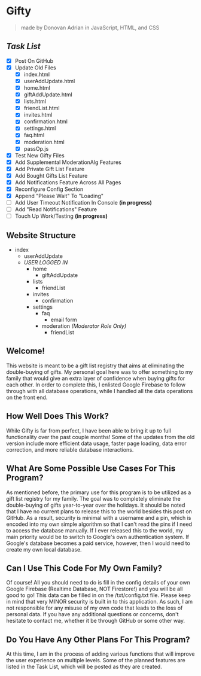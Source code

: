 # Gifty
> made by Donovan Adrian in JavaScript, HTML, and CSS

## ***Task List***
- [x] Post On GitHub
- [x] Update Old Files
  - [x] index.html
  - [x] userAddUpdate.html
  - [x] home.html 
  - [x] giftAddUpdate.html
  - [x] lists.html
  - [x] friendList.html
  - [x] invites.html
  - [x] confirmation.html
  - [x] settings.html 
  - [x] faq.html
  - [x] moderation.html
  - [x] passOp.js
- [x] Test New Gifty Files
- [x] Add Supplemental ModerationAlg Features
- [x] Add Private Gift List Feature
- [x] Add Bought Gifts List Feature
- [x] Add Notifications Feature Across All Pages
- [x] Reconfigure Config Section
- [x] Append "Please Wait" To "Loading"
- [ ] Add User Timeout Notification In Console **\(in progress)**
- [ ] Add "Read Notifications" Feature
- [ ] Touch Up Work/Testing **\(in progress)**

## Website Structure
- index
  - userAddUpdate
  - *USER LOGGED IN*
    - home
      - giftAddUpdate
    - lists
      - friendList
    - invites
      - confirmation
    - settings
      - faq
        - email form
      - moderation *\(Moderator Role Only)*
        - friendList

## Welcome!
This website is meant to be a gift list registry that 
aims at eliminating the double-buying of gifts. My personal 
goal here was to offer something to my family that would 
give an extra layer of confidence when buying gifts for each 
other. In order to complete this, I enlisted Google Firebase 
to follow through with all database operations, while I 
handled all the data operations on the front end.


## How Well Does This Work?
While Gifty is far from perfect, I have been able to bring 
it up to full functionality over the past couple months! 
Some of the updates from the old version include more 
efficient data usage, faster page loading, data error 
correction, and more reliable database interactions.


## What Are Some Possible Use Cases For This Program?
As mentioned before, the primary use for this program is to 
be utilized as a gift list registry for my family. The goal 
was to completely eliminate the double-buying of gifts 
year-to-year over the holidays. It should be noted that I 
have no current plans to release this to the world besides 
this post on GitHub. As a result, security is minimal with a 
username and a pin, which is encoded into my own simple 
algorithm so that I can't read the pins if I need to access 
the database manually. If I ever released this to the world, 
my main priority would be to switch to Google's own 
authentication system. If Google's database becomes a paid 
service, however, then I would need to create my own local 
database.


## Can I Use This Code For My Own Family?
Of course! All you should need to do is fill in the config 
details of your own Google Firebase 
(Realtime Database, NOT Firestore!) and you will be all 
good to go! This data can be filled in on the /txt/config.txt
file. Please keep in mind that very MINOR security 
is built in to this application. As such, I am not 
responsible for any misuse of my own code that leads to 
the loss of personal data. If you have any additional 
questions or concerns, don't hesitate to contact me, 
whether it be through GitHub or some other way.


## Do You Have Any Other Plans For This Program?
At this time, I am in the process of adding various functions 
that will improve the user experience on multiple levels. 
Some of the planned features are listed in the Task List, 
which will be posted as they are created.
    
